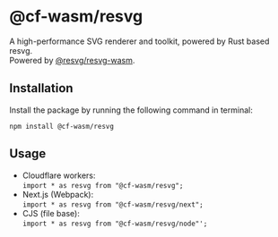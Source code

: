 # @cf-wasm/resvg

A high-performance SVG renderer and toolkit, powered by Rust based resvg.  
Powered by [@resvg/resvg-wasm](https://www.npmjs.com/package/@resvg/resvg-wasm).

## Installation

Install the package by running the following command in terminal:

```shell
npm install @cf-wasm/resvg
```

## Usage

- Cloudflare workers:  
  `import * as resvg from "@cf-wasm/resvg";`
- Next.js (Webpack):  
  `import * as resvg from "@cf-wasm/resvg/next";`
- CJS (file base):  
  `import * as resvg from "@cf-wasm/resvg/node"';`
